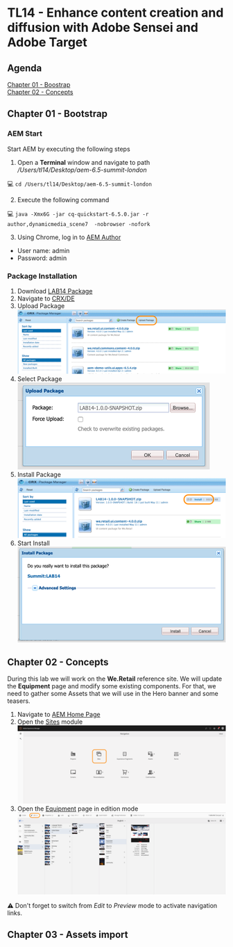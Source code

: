 # TL14 - Enhance content creation and diffusion with Adobe Sensei and Adobe Target

## Agenda
[Chapter 01 - Boostrap](#chapter-01---bootstrap)  
[Chapter 02 - Concepts](#chapter-02---concepts)  

## Chapter 01 - Bootstrap

### AEM Start
Start AEM by executing the following steps

1. Open a **Terminal** window and navigate to path */Users/tl14/Desktop/aem-6.5-summit-london*

:computer: `cd /Users/tl14/Desktop/aem-6.5-summit-london`

2. Execute the following command

:computer: `java -Xmx6G -jar cq-quickstart-6.5.0.jar -r author,dynamicmedia_scene7  -nobrowser -nofork`

3. Using Chrome, log in to [AEM Author](http://localhost:4502)
* User name: admin
* Password: admin

### Package Installation

1. Download [LAB14 Package](https://github.com/fornacif/summit-emea-tl14/blob/master/package/LAB14-1.0.0-SNAPSHOT.zip?raw=true)
1. Navigate to [CRX/DE](http://localhost:4502/crx/packmgr/index.jsp)
1. Upload Package
<br/>![](screenshots/1.png)
1. Select Package
<br/>![](screenshots/2.png)
1. Install Package
<br/>![](screenshots/3.png)
1. Start Install
<br/>![](screenshots/4.png)

## Chapter 02 - Concepts

During this lab we will work on the **We.Retail** reference site.
We will update the **Equipment** page and modify some existing components.
For that, we need to gather some Assets that we will use in the Hero banner and some teasers.

1. Navigate to [AEM Home Page](http://localhost:4502/aem/start.html)
2. Open the [Sites](http://localhost:4502/sites.html/content) module
<br/>![](screenshots/5.png)
3. Open the [Equipment](http://localhost:4502/editor.html/content/we-retail/us/en/equipment.html) page in edition mode
<br/>![](screenshots/6.png)

:warning: Don't forget to switch from *Edit* to *Preview* mode to activate navigation links.

## Chapter 03 - Assets import
